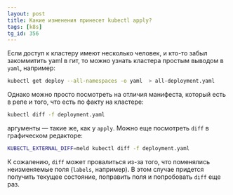```yaml
---
layout: post
title: Какие изменения принесет kubectl apply?
tags: [k8s]
tg_id: 356
---
```

Если доступ к кластеру имеют несколько человек, и кто-то забыл закоммитить yaml в гит, то можно узнать кластера простым выводом в `yaml`, например:
```sh
kubectl get deploy --all-namespaces -o yaml  > all-deployment.yaml
```
Однако можно просто посмотреть на отличия манифеста, который есть в репе и того, что есть по факту на кластере:
```sh
kubectl diff -f deployment.yaml
```
аргументы — такие же, как у `apply`. Можно еще посмотреть `diff` в графическом редакторе:
```sh
KUBECTL_EXTERNAL_DIFF=meld kubectl diff -f deployment.yaml
```
К сожалению, `diff` может провалиться из-за того, что поменялись неизменяемые поля (`labels`, например). В этом случае придется получить текущее состояние, поправить поля и попробовать `diff` еще раз.

